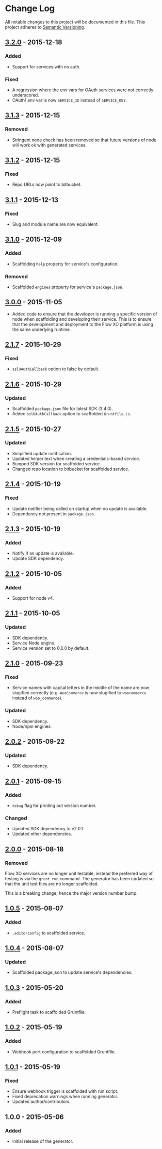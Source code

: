 # Change Log
All notable changes to this project will be documented in this file.
This project adheres to [Semantic Versioning](http://semver.org/).

## [3.2.0] - 2015-12-18
### Added
- Support for services with no auth.

### Fixed
- A regression where the env vars for OAuth services were not correctly underscored.
- OAuth1 env var is now `SERVICE_ID` instead of `SERVICE_KEY`.

## [3.1.3] - 2015-12-15
### Removed
- Stringent node check has been removed so that future versions of node will work ok with generated services.

## [3.1.2] - 2015-12-15
### Fixed
- Repo URLs now point to bitbucket.

## [3.1.1] - 2015-12-13
### Fixed
- Slug and module name are now equivalent.

## [3.1.0] - 2015-12-09
### Added
- Scaffolding `help` property for service's configuration.

### Removed
- Scaffolded `engines` property for service's `package.json`.

## [3.0.0] - 2015-11-05
- Added code to ensure that the developer is running a specific version of node when scaffolding and developing their service. This is to ensure that the development and deployment to the Flow XO platform is using the same underlying runtime.

## [2.1.7] - 2015-10-29
### Fixed
- `sslOAuthCallback` option to false by default.

## [2.1.6] - 2015-10-29
### Updated
- Scaffolded `package.json` file for latest SDK (3.4.0).
- Added `sslOAuthCallback` option to scaffolded `Gruntfile.js`.

## [2.1.5] - 2015-10-27
### Updated
- Simplified update notification.
- Updated helper text when creating a credentials-based service.
- Bumped SDK version for scaffolded service.
- Changed repo location to bitbucket for scaffolded service.

## [2.1.4] - 2015-10-19
### Fixed
- Update notifier being called on startup when no update is available.
- Dependency not present in `package.json`.

## [2.1.3] - 2015-10-19
### Added
- Notify if an update is available.
- Update SDK dependency.

## [2.1.2] - 2015-10-05
### Added
- Support for node v4.

## [2.1.1] - 2015-10-05
### Updated
- SDK dependency.
- Service Node engine.
- Service version set to 0.0.0 by default.

## [2.1.0] - 2015-09-23
### Fixed
- Service names with capital letters in the middle of the name are now slugified correctly (e.g. `WooCommerce` is now slugified to `woocommerce` instead of `woo_commerce`).

### Updated
- SDK dependency.
- Node/npm engines.

## [2.0.2] - 2015-09-22
### Updated
- SDK dependency.

## [2.0.1] - 2015-09-15
### Added
- `debug` flag for printing out version number.

### Changed
- Updated SDK dependency to v2.0.1.
- Updated other dependencies.

## [2.0.0] - 2015-08-18
### Removed
Flow XO services are no longer unit testable, instead the preferred way of testing is via the `grunt run` command. The generator has been updated so that the unit test files are no longer scaffolded.

This is a breaking change, hence the major version number bump.

## [1.0.5] - 2015-08-07
### Added
- `.editorconfig` to scaffolded service.

## [1.0.4] - 2015-08-07
### Updated
- Scaffolded package.json to update service's dependencies.

## [1.0.3] - 2015-05-20
### Added
- Preflight task to scaffolded Gruntfile.

## [1.0.2] - 2015-05-19
### Added
- Webhook port configuration to scaffolded Gruntfile.

## [1.0.1] - 2015-05-19
### Fixed
- Ensure webhook trigger is scaffolded with run script.
- Fixed deprecation warnings when running generator.
- Updated author/contributors.

## 1.0.0 - 2015-05-06
### Added
- Initial release of the generator.

[3.2.0]: https://github.com/flowxo/generator-flowxo/compare/v3.1.3...v3.2.0
[3.1.3]: https://github.com/flowxo/generator-flowxo/compare/v3.1.2...v3.1.3
[3.1.2]: https://github.com/flowxo/generator-flowxo/compare/v3.1.1...v3.1.2
[3.1.1]: https://github.com/flowxo/generator-flowxo/compare/v3.1.0...v3.1.1
[3.1.0]: https://github.com/flowxo/generator-flowxo/compare/v3.0.0...v3.1.0
[3.0.0]: https://github.com/flowxo/generator-flowxo/compare/v2.1.7...v3.0.0
[2.1.7]: https://github.com/flowxo/generator-flowxo/compare/v2.1.6...v2.1.7
[2.1.6]: https://github.com/flowxo/generator-flowxo/compare/v2.1.5...v2.1.6
[2.1.5]: https://github.com/flowxo/generator-flowxo/compare/v2.1.4...v2.1.5
[2.1.4]: https://github.com/flowxo/generator-flowxo/compare/v2.1.3...v2.1.4
[2.1.3]: https://github.com/flowxo/generator-flowxo/compare/v2.1.2...v2.1.3
[2.1.2]: https://github.com/flowxo/generator-flowxo/compare/v2.1.1...v2.1.2
[2.1.1]: https://github.com/flowxo/generator-flowxo/compare/v2.1.0...v2.1.1
[2.1.0]: https://github.com/flowxo/generator-flowxo/compare/v2.0.2...v2.1.0
[2.0.2]: https://github.com/flowxo/generator-flowxo/compare/v2.0.1...v2.0.2
[2.0.1]: https://github.com/flowxo/generator-flowxo/compare/v2.0.0...v2.0.1
[2.0.0]: https://github.com/flowxo/generator-flowxo/compare/v1.0.5...v2.0.0
[1.0.5]: https://github.com/flowxo/generator-flowxo/compare/v1.0.4...v1.0.5
[1.0.4]: https://github.com/flowxo/generator-flowxo/compare/v1.0.3...v1.0.4
[1.0.3]: https://github.com/flowxo/generator-flowxo/compare/v1.0.2...v1.0.3
[1.0.2]: https://github.com/flowxo/generator-flowxo/compare/v1.0.1...v1.0.2
[1.0.1]: https://github.com/flowxo/generator-flowxo/compare/v1.0.0...v1.0.1
